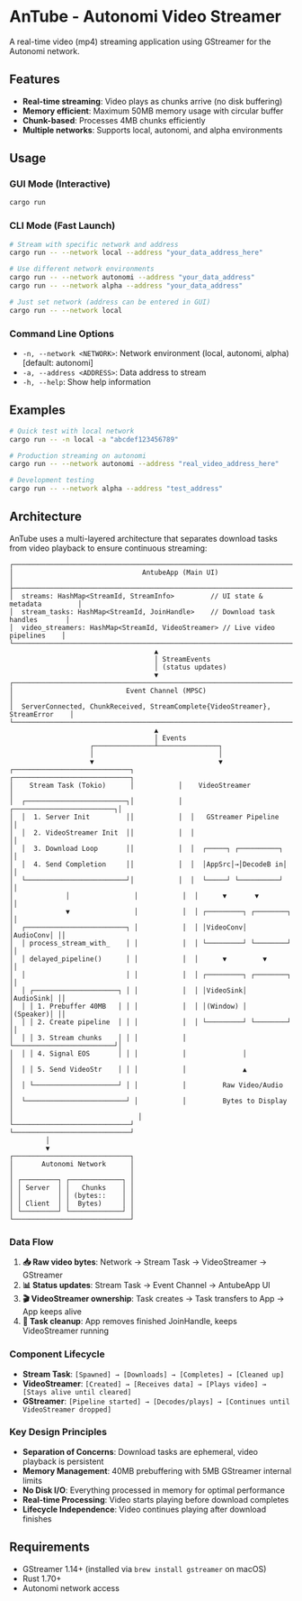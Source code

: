 # AnTube - Autonomi Video Streamer

A real-time video (mp4) streaming application using GStreamer for the Autonomi network.

## Features

- **Real-time streaming**: Video plays as chunks arrive (no disk buffering)
- **Memory efficient**: Maximum 50MB memory usage with circular buffer
- **Chunk-based**: Processes 4MB chunks efficiently
- **Multiple networks**: Supports local, autonomi, and alpha environments

## Usage

### GUI Mode (Interactive)
```bash
cargo run
```

### CLI Mode (Fast Launch)
```bash
# Stream with specific network and address
cargo run -- --network local --address "your_data_address_here"

# Use different network environments
cargo run -- --network autonomi --address "your_data_address"
cargo run -- --network alpha --address "your_data_address"

# Just set network (address can be entered in GUI)
cargo run -- --network local
```

### Command Line Options

- `-n, --network <NETWORK>`: Network environment (local, autonomi, alpha) [default: autonomi]
- `-a, --address <ADDRESS>`: Data address to stream
- `-h, --help`: Show help information

## Examples

```bash
# Quick test with local network
cargo run -- -n local -a "abcdef123456789"

# Production streaming on autonomi
cargo run -- --network autonomi --address "real_video_address_here"

# Development testing
cargo run -- --network alpha --address "test_address"
```

## Architecture

AnTube uses a multi-layered architecture that separates download tasks from video playback to ensure continuous streaming:

```
┌─────────────────────────────────────────────────────────────────────────────────┐
│                                AntubeApp (Main UI)                              │
├─────────────────────────────────────────────────────────────────────────────────┤
│  streams: HashMap<StreamId, StreamInfo>         // UI state & metadata         │
│  stream_tasks: HashMap<StreamId, JoinHandle>    // Download task handles       │
│  video_streamers: HashMap<StreamId, VideoStreamer> // Live video pipelines    │
└─────────────────────────────────────────────────────────────────────────────────┘
                                    ▲
                                    │ StreamEvents
                                    │ (status updates)
                                    ▼
┌─────────────────────────────────────────────────────────────────────────────────┐
│                            Event Channel (MPSC)                                │
│  ServerConnected, ChunkReceived, StreamComplete{VideoStreamer}, StreamError    │
└─────────────────────────────────────────────────────────────────────────────────┘
                                    ▲
                                    │ Events
                    ┌───────────────┴───────────────┐
                    │                               │
                    ▼                               ▼
┌─────────────────────────────┐           ┌─────────────────────────────┐
│    Stream Task (Tokio)      │           │    VideoStreamer           │
│  ┌─────────────────────────┐│           │  ┌─────────────────────────┐│
│  │  1. Server Init         ││           │  │   GStreamer Pipeline    ││
│  │  2. VideoStreamer Init  ││           │  │                         ││
│  │  3. Download Loop       ││           │  │  ┌─────┐ ┌──────────┐   ││
│  │  4. Send Completion     ││           │  │  │AppSrc│→│DecodeB in│   ││
│  └─────────────────────────┘│           │  │  └─────┘ └──────────┘   ││
│             │                │           │  │      ▼       ▼         ││
│             ▼                │           │  │ ┌─────────┐ ┌────────┐  ││
│  ┌─────────────────────────┐ │           │  │ │VideoConv│ │AudioConv│ ││
│  │ process_stream_with_    │ │           │  │ └─────────┘ └────────┘  ││
│  │ delayed_pipeline()      │ │           │  │      ▼         ▼       ││
│  │                         │ │           │  │ ┌─────────┐ ┌────────┐  ││
│  │ ┌─────────────────────┐ │ │           │  │ │VideoSink│ │AudioSink│ ││
│  │ │ 1. Prebuffer 40MB   │ │ │           │  │ │(Window) │ │(Speaker)│ ││
│  │ │ 2. Create pipeline  │ │ │           │  │ └─────────┘ └────────┘  ││
│  │ │ 3. Stream chunks    │ │ │           │  └─────────────────────────┘│
│  │ │ 4. Signal EOS       │ │ │           │              │              │
│  │ │ 5. Send VideoStr    │ │ │           │              ▲              │
│  │ └─────────────────────┘ │ │           │         Raw Video/Audio     │
│  └─────────────────────────┘ │           │         Bytes to Display    │
│                               │           └─────────────────────────────┘
└─────────────────────────────┘
         │
         ▼
┌─────────────────────────────┐
│       Autonomi Network      │
│                             │
│ ┌─────────┐ ┌─────────────┐ │
│ │ Server  │ │   Chunks    │ │
│ │         │ │ (bytes::    │ │
│ │ Client  │ │  Bytes)     │ │
│ └─────────┘ └─────────────┘ │
└─────────────────────────────┘
```

### Data Flow
1. **📥 Raw video bytes**: Network → Stream Task → VideoStreamer → GStreamer
2. **📊 Status updates**: Stream Task → Event Channel → AntubeApp UI
3. **🎬 VideoStreamer ownership**: Task creates → Task transfers to App → App keeps alive
4. **🧹 Task cleanup**: App removes finished JoinHandle, keeps VideoStreamer running

### Component Lifecycle
- **Stream Task**: `[Spawned] → [Downloads] → [Completes] → [Cleaned up]`
- **VideoStreamer**: `[Created] → [Receives data] → [Plays video] → [Stays alive until cleared]`
- **GStreamer**: `[Pipeline started] → [Decodes/plays] → [Continues until VideoStreamer dropped]`

### Key Design Principles
- **Separation of Concerns**: Download tasks are ephemeral, video playback is persistent
- **Memory Management**: 40MB prebuffering with 5MB GStreamer internal limits
- **No Disk I/O**: Everything processed in memory for optimal performance
- **Real-time Processing**: Video starts playing before download completes
- **Lifecycle Independence**: Video continues playing after download finishes

## Requirements

- GStreamer 1.14+ (installed via `brew install gstreamer` on macOS)
- Rust 1.70+
- Autonomi network access

